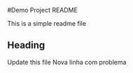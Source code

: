 #Demo Project README

This is a simple readme file

## Heading

Update this file
Nova linha com problema
